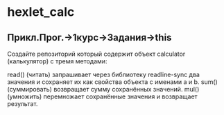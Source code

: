 # hexlet_calc
## Прикл.Прог.->1курс->Задания->this

Создайте репозиторий который содержит объект calculator (калькулятор) с тремя методами:

read() (читать) запрашивает через библиотеку readline-sync два значения и сохраняет их как свойства объекта с именами a и b.
sum() (суммировать) возвращает сумму сохранённых значений.
mul() (умножить) перемножает сохранённые значения и возвращает результат.
